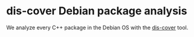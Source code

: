 # dis-cover Debian package analysis

We analyze every C++ package in the Debian OS with the [dis-cover](https://github.com/hexhive/dis-cover) tool.
